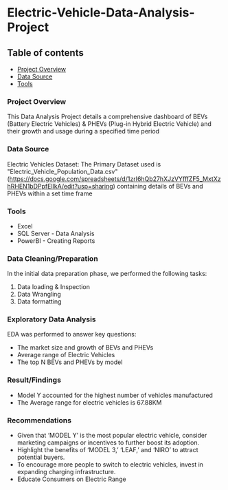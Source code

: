 # Electric-Vehicle-Data-Analysis-Project

## Table of contents

 - [Project Overview](#project-overview)
 - [Data Source](#data-source)
 - [Tools](#tools)

### Project Overview 

This Data Analysis Project details a comprehensive dashboard of BEVs (Battery Electric Vehicles) & PHEVs (Plug-in Hybrid Electric Vehicle) and their growth and usage during a specified time period

### Data Source

Electric Vehicles Dataset: The Primary Dataset used is "Electric_Vehicle_Population_Data.csv" (https://docs.google.com/spreadsheets/d/1zrI6hQb27hXJzVYfffZF5_MxtXzhRHEN1bDPpfElIkA/edit?usp=sharing) containing details of BEVs and PHEVs within a set time frame


### Tools

- Excel
- SQL Server - Data Analysis
- PowerBI - Creating Reports

### Data Cleaning/Preparation

In the initial data preparation phase, we performed the following tasks:
1. Data loading & Inspection
2. Data Wrangling
3. Data formatting

### Exploratory Data Analysis

EDA was performed  to answer key questions:

- The market size and growth of BEVs and PHEVs
- Average range of Electric Vehicles
- The top N BEVs and PHEVs by model

### Result/Findings

- Model Y accounted for the highest number of vehicles manufactured
- The Average range for electric vehicles is 67.88KM

### Recommendations

- Given that ‘MODEL Y’ is the most popular electric vehicle, consider marketing campaigns or incentives to further boost its adoption.
- Highlight the benefits of ‘MODEL 3,’ ‘LEAF,’ and ‘NIRO’ to attract potential buyers.
- To encourage more people to switch to electric vehicles, invest in expanding charging infrastructure.
- Educate Consumers on Electric Range


